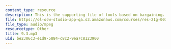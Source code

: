 ```yaml
---
content_type: resource
description: This is the supporting file of tools based on bargaining.
file: https://ol-ocw-studio-app-qa.s3.amazonaws.com/courses/res-21g-003-learning-chinese-a-foundation-course-in-mandarin-spring-2011/be2306c3e1d95884c8c29ea7c8123900_9.3.mp3
file_type: audio/mpeg
resourcetype: Other
title: 9.3.mp3
uid: be2306c3-e1d9-5884-c8c2-9ea7c8123900
---
```

